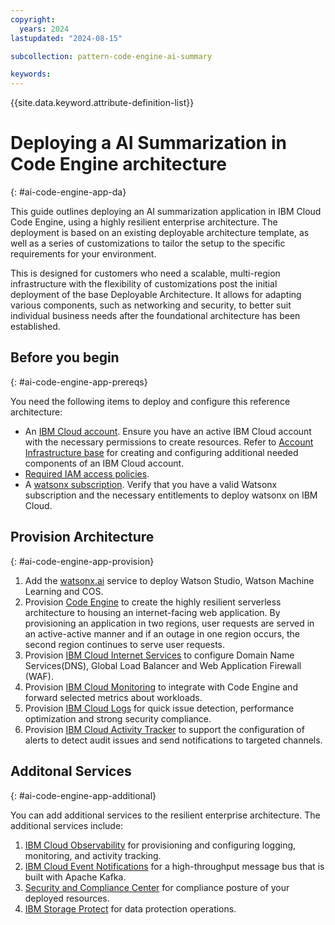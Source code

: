 ```yaml
---
copyright:
  years: 2024
lastupdated: "2024-08-15"

subcollection: pattern-code-engine-ai-summary

keywords:
---
```

{{site.data.keyword.attribute-definition-list}}


# Deploying a AI Summarization in Code Engine architecture

{: #ai-code-engine-app-da}

This guide outlines deploying an AI summarization application in IBM Cloud Code Engine, using a highly resilient enterprise architecture. The deployment is based on an existing deployable architecture template, as well as a series of customizations to tailor the setup to the specific requirements for your environment.

This is designed for customers who need a scalable, multi-region infrastructure with the flexibility of customizations post the initial deployment of the base Deployable Architecture. It allows for adapting various components, such as networking and security, to better suit individual business needs after the foundational architecture has been established.


## Before you begin
{: #ai-code-engine-app-prereqs}

You need the following items to deploy and configure this reference architecture:

* An [IBM Cloud account](https://cloud.ibm.com/registration). Ensure you have an active IBM Cloud account with the necessary permissions to create resources. Refer to 
[Account Infrastructure base](https://cloud.ibm.com/catalog/7a4d68b4-cf8b-40cd-a3d1-f49aff526eb3/architecture/deploy-arch-ibm-account-infra-base-63641cec-6093-4b4f-b7b0-98d2f4185cd6-global) for creating and configuring additional needed components of an IBM Cloud account.
* [Required IAM access policies](https://github.com/terraform-ibm-modules/terraform-ibm-code-engine/blob/main/README.md#required-iam-access-policies).
* A [watsonx subscription](https://dataplatform.cloud.ibm.com/settings/account?context=wx). Verify that you have a valid Watsonx subscription and the necessary entitlements to deploy watsonx on IBM Cloud.


## Provision Architecture
{: #ai-code-engine-app-provision}

1. Add the [watsonx.ai]( https://github.com/terraform-ibm-modules/terraform-ibm-watsonx-saas-da) service to deploy Watson Studio, Watson Machine Learning and COS. 
2. Provision [Code Engine](https://github.com/terraform-ibm-modules/terraform-ibm-code-engine/tree/main) to create the highly resilient serverless architecture to housing an internet-facing web application. By provisioning an application in two regions, user requests are served in an active-active manner and if an outage in one region occurs, the second region continues to serve user requests.
3. Provision [IBM Cloud Internet Services](https://github.com/terraform-ibm-modules/terraform-ibm-cis) to configure Domain Name Services(DNS), Global Load Balancer and Web Application Firewall (WAF). 
4. Provision [IBM Cloud Monitoring](https://github.com/terraform-ibm-modules/terraform-ibm-observability-instances/tree/main/modules/cloud_monitoring) to integrate with Code Engine and forward selected metrics about workloads.
5. Provision [IBM Cloud Logs](https://github.com/terraform-ibm-modules/terraform-ibm-observability-instances/tree/main/modules/cloud_logs) for quick issue detection, performance optimization and strong security compliance.
6. Provision [IBM Cloud Activity Tracker](https://github.com/terraform-ibm-modules/terraform-ibm-observability-instances/tree/main/modules/activity_tracker) to support the configuration of alerts to detect audit issues and send notifications to targeted channels.





## Additonal Services
{: #ai-code-engine-app-additional}

You can add additional services to the resilient enterprise architecture. The additional services include:

1. [IBM Cloud Observability](https://cloud.ibm.com/catalog/7a4d68b4-cf8b-40cd-a3d1-f49aff526eb3/architecture/deploy-arch-ibm-observability-a3137d28-79e0-479d-8a24-758ebd5a0eab-global) for provisioning and configuring logging, monitoring, and activity tracking.
2. [IBM Cloud Event Notifications](https://cloud.ibm.com/catalog/7a4d68b4-cf8b-40cd-a3d1-f49aff526eb3/architecture/deploy-arch-ibm-event-notifications-c7ac3ee6-4f48-4236-b974-b0cd8c624a46-global) for a high-throughput message bus that is built with Apache Kafka.
3. [Security and Compliance Center](https://cloud.ibm.com/catalog/7a4d68b4-cf8b-40cd-a3d1-f49aff526eb3/architecture/deploy-arch-ibm-scc-9423f9bc-1290-4c71-a9ac-01898bfa7ccc-global) for compliance posture of your deployed resources.
4. [IBM Storage Protect](https://cloud.ibm.com/catalog/content/SPonIBMCloud-20c54034-d319-48c0-beb6-0b4adc54265c-global?catalog_query=aHR0cHM6Ly9jbG91ZC5pYm0uY29tL2NhdGFsb2c%2Fc2VhcmNoPXN0b3JhZ2UlMjUyMHByb3RlY3Qjc2VhcmNoX3Jlc3VsdHM%3D) for data protection operations.

